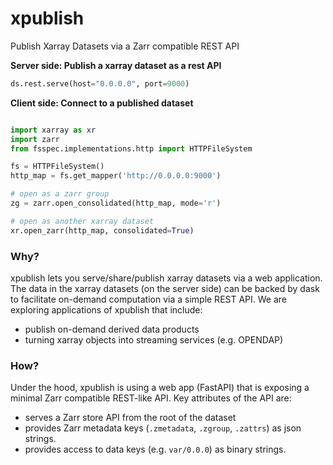 # xpublish

Publish Xarray Datasets via a Zarr compatible REST API

**Server side: Publish a xarray dataset as a rest API**
```python
ds.rest.serve(host="0.0.0.0", port=9000)
```

**Client side: Connect to a published dataset**
```python

import xarray as xr
import zarr
from fsspec.implementations.http import HTTPFileSystem

fs = HTTPFileSystem()
http_map = fs.get_mapper('http://0.0.0.0:9000')

# open as a zarr group
zg = zarr.open_consolidated(http_map, mode='r')

# open as another xarray dataset
xr.open_zarr(http_map, consolidated=True)
```

### Why?

xpublish lets you serve/share/publish xarray datasets via a web application.
The data in the xarray datasets (on the server side) can be backed by dask to facilitate on-demand computation via a simple REST API.
We are exploring applications of xpublish that include:

- publish on-demand derived data products
- turning xarray objects into streaming services (e.g. OPENDAP)

### How?

Under the hood, xpublish is using a web app (FastAPI) that is exposing a minimal Zarr compatible REST-like API.
Key attributes of the API are:

- serves a Zarr store API from the root of the dataset
- provides Zarr metadata keys (`.zmetadata`, `.zgroup`, `.zattrs`) as json strings.
- provides access to data keys (e.g. `var/0.0.0`) as binary strings.
